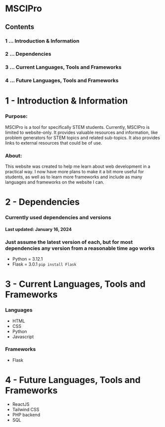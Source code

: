 # MSCIPro

## Contents
### 1 ... Introduction & Information
### 2 ... Dependencies
### 3 ... Current Languages, Tools and Frameworks
### 4 ... Future Languages, Tools and Frameworks

# 1 - **Introduction & Information**

### Purpose:
MSCIPro is a tool for specifically STEM students. Currently, MSCIPro is limited to website-only.
It provides valuable resources and information, like problem generators for STEM topics and related sub-topics.
It also provides links to external resources that could be of use.

### About:

This website was created to help me learn about web development in a practical way. I now have more plans to make it a bit more useful for students, as well as to learn more frameworks and include as many languages and frameworks on the website I can.

# 2 - Dependencies 

### Currently used dependencies and versions

#### Last updated: **January 16, 2024**

### Just assume the latest version of each, but for most dependencies any version from a reasonable time ago works

- Python = 3.12.1 
- Flask = 3.0.1 ``` pip install Flask ```

# 3 - Current Languages, Tools and Frameworks

### Languages

- HTML
- CSS
- Python
- Javascript

### Frameworks

- Flask

# 4 - Future Languages, Tools and Frameworks

- ReactJS
- Tailwind CSS
- PHP backend
- SQL
